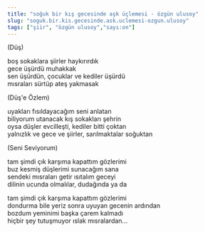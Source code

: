 ```yaml
---
title: "soğuk bir kış gecesinde aşk üçlemesi - özgün ulusoy"
slug: "soguk.bir.kis.gecesinde.ask.uclemesi-ozgun.ulusoy"
tags: ["şiir", "özgün ulusoy","sayı:on"]
---
```


(Düş)

boş sokaklara şiirler haykırırdık\
gece üşürdü muhakkak\
sen üşürdün, çocuklar ve kediler üşürdü\
mısraları sürtüp ateş yakmasak

(Düş'e Özlem)

uyakları fısıldayacağım seni anlatan\
biliyorum utanacak kış sokakları şehrin\
oysa düşler evcilleşti, kediler bitti çoktan\
yalnızlık ve gece ve şiirler, sarılmaktalar soğuktan

(Seni Seviyorum)

tam şimdi çık karşıma kapattım gözlerimi\
buz kesmiş düşlerimi sunacağım sana\
sendeki mısraları getir ısıtalım geceyi\
dilinin ucunda olmalılar, dudağında ya da

tam şimdi çık karşıma kapattım gözlerimi\
dondurma bile yeriz sonra uyuyan gecenin ardından\
bozdum yeminimi başka çarem kalmadı\
hiçbir şey tutuşmuyor ıslak mısralardan...
